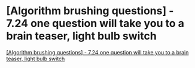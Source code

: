 # [Algorithm brushing questions] - 7.24 one question will take you to a brain teaser, light bulb switch
[[Algorithm brushing questions] - 7.24 one question will take you to a brain teaser, light bulb switch](https://aiwithcloud.com/2022/09/15/algorithm_brushing_questions___7-24_one_question_will_take_you_to_a_brain_teaser_light_bulb_switch/)